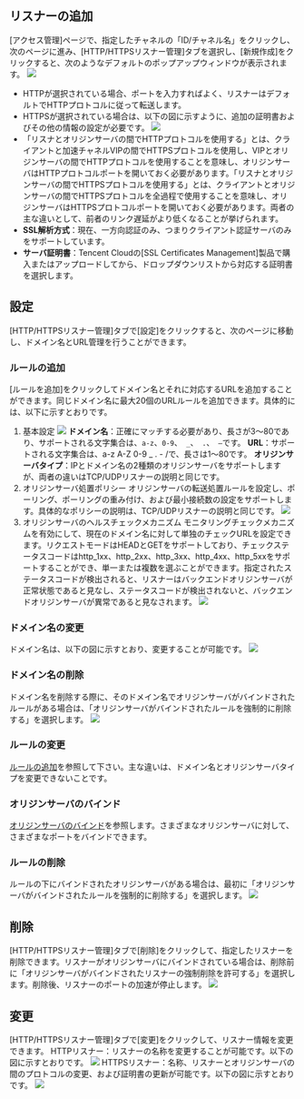 ## リスナーの追加
[アクセス管理]ページで、指定したチャネルの「ID/チャネル名」をクリックし、次のページに進み、[HTTP/HTTPSリスナー管理]タブを選択し、[新規作成]をクリックすると、次のようなデフォルトのポップアップウィンドウが表示されます。 
![](https://main.qcloudimg.com/raw/5fa855b0b7b713cedab8b9c0af94d7e0.png)
- HTTPが選択されている場合、ポートを入力すればよく、リスナーはデフォルトでHTTPプロトコルに従って転送します。
- HTTPSが選択されている場合は、以下の図に示すように、追加の証明書およびその他の情報の設定が必要です。
![](https://main.qcloudimg.com/raw/93b9c948c09630009c07d394514513ca.png)
- 「リスナとオリジンサーバの間でHTTPプロトコルを使用する」とは、クライアントと加速チャネルVIPの間でHTTPSプロトコルを使用し、VIPとオリジンサーバの間でHTTPプロトコルを使用することを意味し、オリジンサーバはHTTPプロトコルポートを開いておく必要があります。「リスナとオリジンサーバの間でHTTPSプロトコルを使用する」とは、クライアントとオリジンサーバの間でHTTPSプロトコルを全過程で使用することを意味し、オリジンサーバはHTTPSプロトコルポートを開いておく必要があります。両者の主な違いとして、前者のリンク遅延がより低くなることが挙げられます。
- **SSL解析方式**：現在、一方向認証のみ、つまりクライアント認証サーバのみをサポートしています。
- **サーバ証明書**：Tencent Cloudの[SSL Certificates Management]製品で購入またはアップロードしてから、ドロップダウンリストから対応する証明書を選択します。

## 設定
[HTTP/HTTPSリスナー管理]タブで[設定]をクリックすると、次のページに移動し、ドメイン名とURL管理を行うことができます。
<span id ="ルールの追加">
### ルールの追加</span>
[ルールを追加]をクリックしてドメイン名とそれに対応するURLを追加することができます。同じドメイン名に最大20個のURLルールを追加できます。具体的には、以下に示すとおりです。
1. 基本設定
![](https://main.qcloudimg.com/raw/b3cb374125b39dfb3584b241f4e96af4.png)
**ドメイン名**：正確にマッチする必要があり、長さが3～80であり、サポートされる文字集合は、`a-z`、`0-9`、` _`、` .`、` –`です。
**URL**：サポートされる文字集合は、a-z A-Z 0-9 _ . - /で、長さは1～80です。
**オリジンサーバタイプ**：IPとドメイン名の2種類のオリジンサーバをサポートしますが、両者の違いはTCP/UDPリスナーの説明と同じです。
2. オリジンサーバ処置ポリシー
オリジンサーバの転送処置ルールを設定し、ポーリング、ポーリングの重み付け、および最小接続数の設定をサポートします。具体的なポリシーの説明は、TCP/UDPリスナーの説明と同じです。
![](https://main.qcloudimg.com/raw/292d45db29f3ee3c991dacf5860e3868.png)
3. オリジンサーバのヘルスチェックメカニズム
モニタリングチェックメカニズムを有効にして、現在のドメイン名に対して単独のチェックURLを設定できます。リクエストモードはHEADとGETをサポートしており、チェックステータスコードはhttp_1xx、http_2xx、http_3xx、http_4xx、http_5xxをサポートすることができ、単一または複数を選ぶことができます。指定されたステータスコードが検出されると、リスナーはバックエンドオリジンサーバが正常状態であると見なし、ステータスコードが検出されないと、バックエンドオリジンサーバが異常であると見なされます。
![](https://main.qcloudimg.com/raw/576a01ceb4a8eb66a31ca5c9506c6218.png)

### ドメイン名の変更
ドメイン名は、以下の図に示すとおり、変更することが可能です。
![](https://main.qcloudimg.com/raw/4a87419818656d855b2d431933cbff9e.png)

### ドメイン名の削除
ドメイン名を削除する際に、そのドメイン名でオリジンサーバがバインドされたルールがある場合は、「オリジンサーバがバインドされたルールを強制的に削除する」を選択します。
![](https://main.qcloudimg.com/raw/50987ba13431db15c467acfed88a3319.png)

### ルールの変更
[ルールの追加](#ルールの追加)を参照して下さい。主な違いは、ドメイン名とオリジンサーバタイプを変更できないことです。

### オリジンサーバのバインド
[オリジンサーバのバインド](https://cloud.tencent.com/document/product/608/17849#.E7.AC.AC.E5.9B.9B.E6.AD.A5.EF.BC.9A.E7.BB.91.E5.AE.9A.E6.BA.90.E7.AB.99)を参照します。さまざまなオリジンサーバに対して、さまざまなポートをバインドできます。

### ルールの削除
ルールの下にバインドされたオリジンサーバがある場合は、最初に「オリジンサーバがバインドされたルールを強制的に削除する」を選択します。
![](https://main.qcloudimg.com/raw/f0db28068f2f1d231af4f47db9ce124d.png)

## 削除
[HTTP/HTTPSリスナー管理]タブで[削除]をクリックして、指定したリスナーを削除できます。リスナーがオリジンサーバにバインドされている場合は、削除前に「オリジンサーバがバインドされたリスナーの強制削除を許可する」を選択します。削除後、リスナーのポートの加速が停止します。
![](https://main.qcloudimg.com/raw/2bd55dcafc2ffeb68dc70b937eb5e72a.png)

## 変更
[HTTP/HTTPSリスナー管理]タブで[変更]をクリックして、リスナー情報を変更できます。
HTTPリスナー：リスナーの名称を変更することが可能です。以下の図に示すとおりです。
![](https://main.qcloudimg.com/raw/ea25a7af2f78c1581f137752bcd692fd.png)
HTTPSリスナー：名称、リスナーとオリジンサーバの間のプロトコルの変更、および証明書の更新が可能です。以下の図に示すとおりです。
![](https://main.qcloudimg.com/raw/ea17d01d9ad0919e344d3e3460f63ee1.png)
